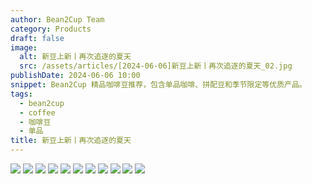 ```yaml
---
author: Bean2Cup Team
category: Products
draft: false
image:
  alt: 新豆上新丨再次追逐的夏天
  src: /assets/articles/[2024-06-06]新豆上新丨再次追逐的夏天_02.jpg
publishDate: 2024-06-06 10:00
snippet: Bean2Cup 精品咖啡豆推荐，包含单品咖啡、拼配豆和季节限定等优质产品。
tags:
  - bean2cup
  - coffee
  - 咖啡豆
  - 单品
title: 新豆上新丨再次追逐的夏天
---
```


![](/assets/articles/[2024-06-06]新豆上新丨再次追逐的夏天_03.jpg)
![](/assets/articles/[2024-06-06]新豆上新丨再次追逐的夏天_04.jpg)
![](/assets/articles/[2024-06-06]新豆上新丨再次追逐的夏天_05.jpg)
![](/assets/articles/[2024-06-06]新豆上新丨再次追逐的夏天_06.jpg)
![](/assets/articles/[2024-06-06]新豆上新丨再次追逐的夏天_07.jpg)
![](/assets/articles/[2024-06-06]新豆上新丨再次追逐的夏天_08.jpg)
![](/assets/articles/[2024-06-06]新豆上新丨再次追逐的夏天_09.jpg)
![](/assets/articles/[2024-06-06]新豆上新丨再次追逐的夏天_10.jpg)
![](/assets/articles/[2024-06-06]新豆上新丨再次追逐的夏天_11.jpg)
![](/assets/articles/[2024-06-06]新豆上新丨再次追逐的夏天_12.jpg)
![](/assets/articles/[2024-06-06]新豆上新丨再次追逐的夏天_13.jpg)

